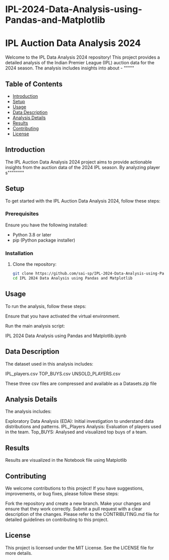 # IPL-2024-Data-Analysis-using-Pandas-and-Matplotlib

# IPL Auction Data Analysis 2024

Welcome to the IPL Data Analysis 2024 repository! This project provides a detailed analysis of the Indian Premier League (IPL) auction data for the 2024 season. The analysis includes insights into about -  """""
## Table of Contents

- [Introduction](#introduction)
- [Setup](#setup)
- [Usage](#usage)
- [Data Description](#data-description)
- [Analysis Details](#analysis-details)
- [Results](#results)
- [Contributing](#contributing)
- [License](#license)

## Introduction

The IPL Auction Data Analysis 2024 project aims to provide actionable insights from the auction data of the 2024 IPL season. By analyzing player s""""""""

## Setup

To get started with the IPL Auction Data Analysis 2024, follow these steps:

### Prerequisites

Ensure you have the following installed:

- Python 3.8 or later
- pip (Python package installer)

### Installation

1. Clone the repository:

   ```bash
   git clone https://github.com/sai-sp/IPL-2024-Data-Analysis-using-Pandas-and-Matplotlib.git
   cd IPL 2024 Data Analysis using Pandas and Matplotlib

## Usage

To run the analysis, follow these steps:

Ensure that you have activated the virtual environment.

Run the main analysis script:

IPL 2024 Data Analysis using Pandas and Matplotlib.ipynb

## Data Description

The dataset used in this analysis includes:

IPL_players.csv
TOP_BUYS.csv
UNSOLD_PLAYERS.csv

These three csv files are compressed and available as a Datasets.zip file

## Analysis Details
The analysis includes:

Exploratory Data Analysis (EDA): Initial investigation to understand data distributions and patterns.
IPL_Players Analysis: Evaluation of players used in the team.
Top_BUYS: Analysed and visualized top buys of a team. 


## Results

Results are visualized in the Notebook file using Matplotlib

## Contributing
We welcome contributions to this project! If you have suggestions, improvements, or bug fixes, please follow these steps:

Fork the repository and create a new branch.
Make your changes and ensure that they work correctly.
Submit a pull request with a clear description of the changes.
Please refer to the CONTRIBUTING.md file for detailed guidelines on contributing to this project.

## License
This project is licensed under the MIT License. See the LICENSE file for more details.
